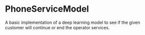 # PhoneServiceModel
A basic implementation of a deep learning model to see if the given customer will continue or end the operator services. 
